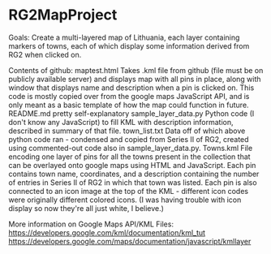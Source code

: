 # RG2MapProject

Goals:
Create a multi-layered map of Lithuania, each layer containing markers of towns,
each of which display some information derived from RG2 when clicked on.

Contents of github:
maptest.html
    Takes .kml file from github (file must be on publicly available server) and
    displays map with all pins in place, along with window that displays name
    and description when a pin is clicked on. This code is mostly copied over
    from the google maps JavaScript API, and is only meant as a basic template
    of how the map could function in future.
README.md
    pretty self-explanatory
sample_layer_data.py
    Python code (I don't know any JavaScript) to fill KML with description
    information, described in summary of that file.
town_list.txt
    Data off of which above python code ran - condensed and copied from Series II
    of RG2, created using commented-out code also in sample_layer_data.py.
Towns.kml
    File encoding one layer of pins for all the towns present in the collection
    that can be overlayed onto google maps using HTML and JavaScript. Each pin
    contains town name, coordinates, and a description containing the number of
    entries in Series II of RG2 in which that town was listed. Each pin is also
    connected to an icon image at the top of the KML - different icon codes were
    originally different colored icons. (I was having trouble with icon display
    so now they're all just white, I believe.)


More information on Google Maps API/KML Files:
https://developers.google.com/kml/documentation/kml_tut
https://developers.google.com/maps/documentation/javascript/kmllayer
